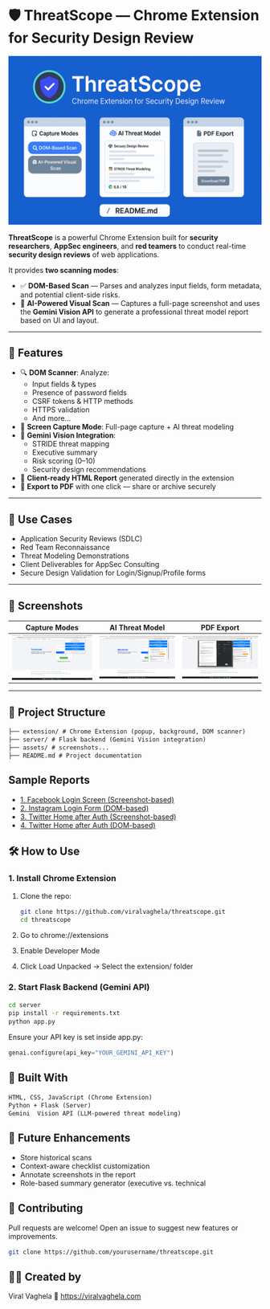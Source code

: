 # 🛡️ ThreatScope — Chrome Extension for Security Design Review

![popup](assets/banner.png) 


**ThreatScope** is a powerful Chrome Extension built for **security researchers**, **AppSec engineers**, and **red teamers** to conduct real-time **security design reviews** of web applications.

It provides **two scanning modes**:
- ✅ **DOM-Based Scan** — Parses and analyzes input fields, form metadata, and potential client-side risks.
- 🧠 **AI-Powered Visual Scan** — Captures a full-page screenshot and uses the **Gemini Vision API** to generate a professional threat model report based on UI and layout.

---

## 🚀 Features

- 🔍 **DOM Scanner**: Analyze:
  - Input fields & types
  - Presence of password fields
  - CSRF tokens & HTTP methods
  - HTTPS validation
  - And more...
- 📸 **Screen Capture Mode**: Full-page capture + AI threat modeling
- 🤖 **Gemini Vision Integration**:
  - STRIDE threat mapping
  - Executive summary
  - Risk scoring (0–10)
  - Security design recommendations
- 📄 **Client-ready HTML Report** generated directly in the extension
- 🧾 **Export to PDF** with one click — share or archive securely

---

## 🧠 Use Cases

- Application Security Reviews (SDLC)
- Red Team Reconnaissance
- Threat Modeling Demonstrations
- Client Deliverables for AppSec Consulting
- Secure Design Validation for Login/Signup/Profile forms

---

## 📸 Screenshots

| Capture Modes | AI Threat Model | PDF Export |
|---------------|------------------|-------------|
| ![popup](assets/ss1.png) | ![report](assets/ss2.png) | ![pdf](assets/ss3.png) |

---

## 📁 Project Structure

```threatscope/
├── extension/ # Chrome Extension (popup, background, DOM scanner)
├── server/ # Flask backend (Gemini Vision integration)
├── assets/ # screenshots...
├── README.md # Project documentation
```
## Sample Reports

- [1. Facebook Login Screen (Screenshot-based)](assets/sample_report_fb_login.pdf)
- [2. Instagram Login Form (DOM-based)](assets/sample_report_instagram_signup.pdf)
- [3. Twitter Home after Auth (Screenshot-based)](assets/twitter_home_after_auth.pdf)
- [4. Twitter Home after Auth (DOM-based)](assets/twitter_home_after_auth._DOM_based.pdf)

## 🛠️ How to Use

### 1. Install Chrome Extension

1. Clone the repo:
   ```bash
   git clone https://github.com/viralvaghela/threatscope.git
   cd threatscope
   
2. Go to chrome://extensions

3. Enable Developer Mode

4. Click Load Unpacked → Select the extension/ folder

### 2. Start Flask Backend (Gemini API)
```bash
cd server
pip install -r requirements.txt
python app.py
```

Ensure your API key is set inside app.py:
```py
genai.configure(api_key="YOUR_GEMINI_API_KEY")
```

## 🧠 Built With
```
HTML, CSS, JavaScript (Chrome Extension)
Python + Flask (Server)
Gemini  Vision API (LLM-powered threat modeling)
```

## 🧰 Future Enhancements
- Store historical scans
- Context-aware checklist customization
- Annotate screenshots in the report
- Role-based summary generator (executive vs. technical

## 🤝 Contributing
Pull requests are welcome! Open an issue to suggest new features or improvements.
```bash
git clone https://github.com/yourusername/threatscope.git
```

## 👨‍💻 Created by
Viral Vaghela
🔗 https://viralvaghela.com


